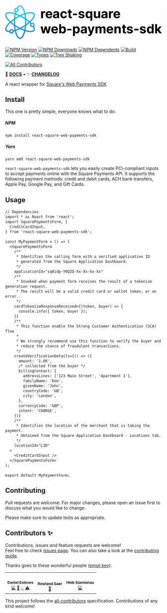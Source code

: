<div style={{ textAlign: 'center' }}>

# ![react-square-web-payments-sdk](.github/logo.png)

[![NPM Version](https://flat.badgen.net/npm/v/react-square-web-payments-sdk)](https://www.npmjs.com/package/react-square-web-payments-sdk)
[![NPM Downloads](https://flat.badgen.net/npm/dm/react-square-web-payments-sdk)](https://www.npmjs.com/package/react-square-web-payments-sdk)
[![NPM Dependents](https://flat.badgen.net/npm/dependents/react-square-web-payments-sdk)](https://www.npmjs.com/package/react-square-web-payments-sdk)
[![Build](https://img.shields.io/github/workflow/status/weareseeed/react-square-web-payments-sdk/CI?style=flat-square)](https://github.com/weareseeed/react-square-web-payments-sdk/actions)
[![Coverage](https://flat.badgen.net/codecov/c/github/react-hookz/web)](https://app.codecov.io/gh/react-hookz/web)
[![Types](https://flat.badgen.net/npm/types/react-square-web-payments-sdk)](https://www.npmjs.com/package/react-square-web-payments-sdk)
[![Tree Shaking](https://flat.badgen.net/bundlephobia/tree-shaking/react-square-web-payments-sdk)](https://bundlephobia.com/result?p=react-square-web-payments-sdk)

<!-- ALL-CONTRIBUTORS-BADGE:START - Do not remove or modify this section -->

[![All Contributors](https://img.shields.io/badge/all_contributors-3-blue.svg?style=flat-square)](#contributors-)

<!-- ALL-CONTRIBUTORS-BADGE:END -->

📄 **[DOCS](https://react-square-web-payments-sdk.weareseeed.com/)**
• ✨ **[CHANGELOG](https://github.com/weareseeed/react-square-web-payments-sdk/blob/main/CHANGELOG.md)**

</div>

A react wrapper for [Square&apos;s Web Payments SDK](https://developer.squareup.com/docs/web-payments/overview)

## Install

This one is pretty simple, everyone knows what to do:

##### NPM

```shell
npm install react-square-web-payments-sdk
```

##### Yarn

```shell
yarn add react-square-web-payments-sdk
```

`react-square-web-payments-sdk` lets you easily create PCI-compliant inputs to accept payments online with the Square Payments API. It supports the following payment methods: credit and debit cards, ACH bank transfers, Apple Pay, Google Pay, and Gift Cards.

## Usage

```tsx
// Dependencies
import * as React from 'react';
import SquarePaymentsForm, {
  CreditCardInput,
} from 'react-square-web-payments-sdk';

const MyPaymentForm = () => (
  <SquarePaymentsForm
    /**
     * Identifies the calling form with a verified application ID
     * generated from the Square Application Dashboard.
     */
    applicationId="sq0idp-Y0QZQ-Xx-Xx-Xx-Xx"
    /**
     * Invoked when payment form receives the result of a tokenize generation request.
     * The result will be a valid credit card or wallet token, or an error.
     */
    cardTokenizeResponseReceived={(token, buyer) => {
      console.info({ token, buyer });
    }}
    /**
     * This function enable the Strong Customer Authentication (SCA) flow
     *
     * We strongly recommend use this function to verify the buyer and
     * reduce the chance of fraudulent transactions.
     */
    createVerificationDetails={() => ({
      amount: '1.00',
      /* collected from the buyer */
      billingContact: {
        addressLines: ['123 Main Street', 'Apartment 1'],
        familyName: 'Doe',
        givenName: 'John',
        countryCode: 'GB',
        city: 'London',
      },
      currencyCode: 'GBP',
      intent: 'CHARGE',
    })}
    /**
     * Identifies the location of the merchant that is taking the payment.
     * Obtained from the Square Application Dashboard - Locations tab.
     */
    locationId="LID"
  >
    <CreditCardInput />
  </SquarePaymentsForm>
);

export default MyPaymentForm;
```

## Contributing

Pull requests are welcome. For major changes, please open an issue first to discuss what you would like to change.

Please make sure to update tests as appropriate.

## Contributors ✨

Contributions, issues and feature requests are welcome!<br />Feel free to check [issues page](https://github.com/weareseeed/react-square-web-payments-sdk/issues). You can also take a look at the [contributing guide](https://github.com/weareseeed/react-square-web-payments-sdk/blob/main/CONTRIBUTING.md).

Thanks goes to these wonderful people ([emoji key](https://allcontributors.org/docs/en/emoji-key)):

<!-- ALL-CONTRIBUTORS-LIST:START - Do not remove or modify this section -->
<!-- prettier-ignore-start -->
<!-- markdownlint-disable -->
<table>
  <tr>
    <td align="center"><a href="https://danestves.com/"><img src="https://avatars.githubusercontent.com/u/31737273?v=4?s=100" width="100px;" alt=""/><br /><sub><b>Daniel Esteves</b></sub></a><br /><a href="https://github.com/weareseeed/react-square-web-payments-sdk/commits?author=danestves" title="Code">💻</a> <a href="https://github.com/weareseeed/react-square-web-payments-sdk/commits?author=danestves" title="Documentation">📖</a> <a href="https://react-square-web-payments-sdk.weareseeed.com/" title="Examples">💡</a> <a href="https://github.com/weareseeed/react-square-web-payments-sdk/commits?author=danestves" title="Tests">⚠️</a></td>
    <td align="center"><a href="https://github.com/rsaer"><img src="https://avatars.githubusercontent.com/u/38730951?v=4?s=100" width="100px;" alt=""/><br /><sub><b>Rowland Saer</b></sub></a><br /><a href="https://github.com/weareseeed/react-square-web-payments-sdk/commits?author=rsaer" title="Documentation">📖</a></td>
    <td align="center"><a href="https://github.com/WinglessFrame"><img src="https://avatars.githubusercontent.com/u/68775653?v=4?s=100" width="100px;" alt=""/><br /><sub><b>Hleb Siamionau</b></sub></a><br /><a href="https://github.com/weareseeed/react-square-web-payments-sdk/commits?author=WinglessFrame" title="Code">💻</a></td>
  </tr>
</table>

<!-- markdownlint-restore -->
<!-- prettier-ignore-end -->

<!-- ALL-CONTRIBUTORS-LIST:END -->

This project follows the [all-contributors](https://github.com/all-contributors/all-contributors) specification. Contributions of any kind welcome!
